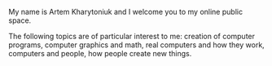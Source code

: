 My name is Artem Kharytoniuk and I welcome you to my online public space.

The following topics are of particular interest to me: creation of computer programs, computer graphics and math, real computers and how they work, computers and people, how people create new things.
